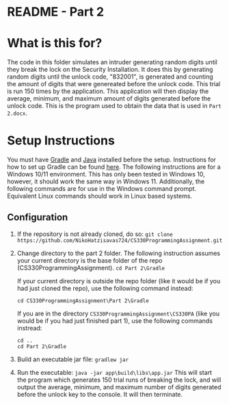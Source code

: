 # README - Part 2 

# What is this for? 
The code in this folder simulates an intruder generating random digits until they break the lock on the Security Installation. It does this by generating random digits until the unlock code, "832001", is generated and counting the amount of digits that were genereated before the unlock code. This trial is run 150 times by the application. This application will then display the average, minimum, and maximum amount of digits generated before the unlock code. This is the program used to obtain the data that is used in `Part 2.docx`. 

# Setup Instructions 
You must have [Gradle](https://gradle.org/) and [Java](https://www.oracle.com/java/technologies/downloads/) installed before the setup. Instructions for how to set up Gradle can be found [here](https://gradle.org/install/). The following instructions are for a Windows 10/11 environment. This has only been tested in Windows 10, however, it should work the same way in Windows 11. Additionally, the following commands are for use in the Windows command prompt. Equivalent Linux commands should work in Linux based systems. 

## Configuration
  1. If the repository is not already cloned, do so: 
    `git clone https://github.com/NikoHatzisavas724/CS330ProgrammingAssignment.git`
  2. Change directory to the part 2 folder. The following instruction assumes your current directory is the base folder of the repo (CS330ProgrammingAssignment).
    `cd Part 2\Gradle`
    
     If your current directory is outside the repo folder (like it would be if you had just cloned the repo), use the following command instead: 
     
     `cd CS330ProgrammingAssignment\Part 2\Gradle`
     
     If you are in the directory `CS330ProgrammingAssignment\CS330PA` (like you would be if you had just finished part 1), use the following commands instread:
     ```
     cd ..
     cd Part 2\Gradle
     ```
  3. Build an executable jar file: 
    `gradlew jar`
  4. Run the executable:
     `java -jar app\build\libs\app.jar`
     This will start the program which generates 150 trial runs of breaking the lock, and will output the average, minimum, and maximum number of digits generated before the unlock key to the console. It will then terminate. 
